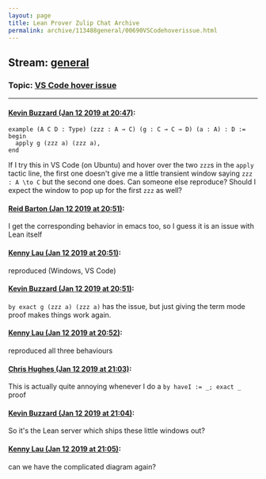 ```yaml
---
layout: page
title: Lean Prover Zulip Chat Archive 
permalink: archive/113488general/00690VSCodehoverissue.html
---
```


## Stream: [general](index.html)
### Topic: [VS Code hover issue](00690VSCodehoverissue.html)

---

#### [Kevin Buzzard (Jan 12 2019 at 20:47)](https://leanprover.zulipchat.com/#narrow/stream/113488-general/topic/VS%20Code%20hover%20issue/near/154997129):
```lean
example (A C D : Type) (zzz : A → C) (g : C → C → D) (a : A) : D :=
begin
  apply g (zzz a) (zzz a),
end
```

If I try this in VS Code (on Ubuntu) and hover over the two `zzz`s in the `apply` tactic line, the first one doesn't give me a little transient window saying `zzz : A \to C` but the second one does. Can someone else reproduce? Should I expect the window to pop up for the first `zzz` as well?

#### [Reid Barton (Jan 12 2019 at 20:51)](https://leanprover.zulipchat.com/#narrow/stream/113488-general/topic/VS%20Code%20hover%20issue/near/154997252):
I get the corresponding behavior in emacs too, so I guess it is an issue with Lean itself

#### [Kenny Lau (Jan 12 2019 at 20:51)](https://leanprover.zulipchat.com/#narrow/stream/113488-general/topic/VS%20Code%20hover%20issue/near/154997256):
reproduced (Windows, VS Code)

#### [Kevin Buzzard (Jan 12 2019 at 20:51)](https://leanprover.zulipchat.com/#narrow/stream/113488-general/topic/VS%20Code%20hover%20issue/near/154997258):
`by exact g (zzz a) (zzz a)` has the issue, but just giving the term mode proof makes things work again.

#### [Kenny Lau (Jan 12 2019 at 20:52)](https://leanprover.zulipchat.com/#narrow/stream/113488-general/topic/VS%20Code%20hover%20issue/near/154997300):
reproduced all three behaviours

#### [Chris Hughes (Jan 12 2019 at 21:03)](https://leanprover.zulipchat.com/#narrow/stream/113488-general/topic/VS%20Code%20hover%20issue/near/154997657):
This is actually quite annoying whenever I do a `by haveI := _; exact _` proof

#### [Kevin Buzzard (Jan 12 2019 at 21:04)](https://leanprover.zulipchat.com/#narrow/stream/113488-general/topic/VS%20Code%20hover%20issue/near/154997702):
So it's the Lean server which ships these little windows out?

#### [Kenny Lau (Jan 12 2019 at 21:05)](https://leanprover.zulipchat.com/#narrow/stream/113488-general/topic/VS%20Code%20hover%20issue/near/154997714):
can we have the complicated diagram again?

